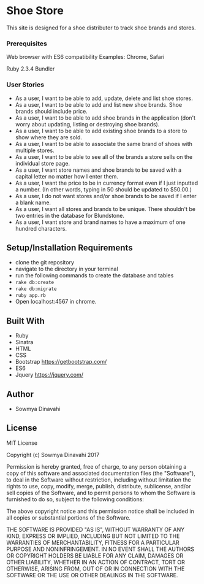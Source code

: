 # Shoe Store

This site is designed for a shoe distributer to track shoe brands and stores.

### Prerequisites

Web browser with ES6 compatibility
Examples: Chrome, Safari

Ruby 2.3.4
Bundler

### User Stories

* As a user, I want to be able to add, update, delete and list shoe stores.
* As a user, I want to be able to add and list new shoe brands. Shoe brands  should include price.
* As a user, I want to be able to add shoe brands in the application (don't worry about updating, listing or destroying shoe brands).
* As a user, I want to be able to add existing shoe brands to a store to show where they are sold.
* As a user, I want to be able to associate the same brand of shoes with multiple stores.
* As a user, I want to be able to see all of the brands a store sells on the individual store page.
* As a user, I want store names and shoe brands to be saved with a capital letter no matter how I enter them.
* As a user, I want the price to be in currency format even if I just inputted a number. (In other words, typing in 50 should be updated to $50.00.)
* As a user, I do not want stores and/or shoe brands to be saved if I enter a blank name.
* As a user, I want all stores and brands to be unique. There shouldn't be two entries in the database for Blundstone.
* As a user, I want store and brand names to have a maximum of one hundred characters.

## Setup/Installation Requirements

* clone the git repository
* navigate to the directory in your terminal
* run the following commands to create the database and tables
* `rake db:create`
* `rake db:migrate`
* `ruby app.rb`
* Open localhost:4567 in chrome.

## Built With

* Ruby
* Sinatra
* HTML
* CSS
* Bootstrap https://getbootstrap.com/
* ES6
* Jquery https://jquery.com/

## Author

* Sowmya Dinavahi

## License

MIT License

Copyright (c) Sowmya Dinavahi 2017

Permission is hereby granted, free of charge, to any person obtaining a copy
of this software and associated documentation files (the "Software"), to deal
in the Software without restriction, including without limitation the rights
to use, copy, modify, merge, publish, distribute, sublicense, and/or sell
copies of the Software, and to permit persons to whom the Software is
furnished to do so, subject to the following conditions:

The above copyright notice and this permission notice shall be included in all
copies or substantial portions of the Software.

THE SOFTWARE IS PROVIDED "AS IS", WITHOUT WARRANTY OF ANY KIND, EXPRESS OR
IMPLIED, INCLUDING BUT NOT LIMITED TO THE WARRANTIES OF MERCHANTABILITY,
FITNESS FOR A PARTICULAR PURPOSE AND NONINFRINGEMENT. IN NO EVENT SHALL THE
AUTHORS OR COPYRIGHT HOLDERS BE LIABLE FOR ANY CLAIM, DAMAGES OR OTHER
LIABILITY, WHETHER IN AN ACTION OF CONTRACT, TORT OR OTHERWISE, ARISING FROM,
OUT OF OR IN CONNECTION WITH THE SOFTWARE OR THE USE OR OTHER DEALINGS IN THE
SOFTWARE.
